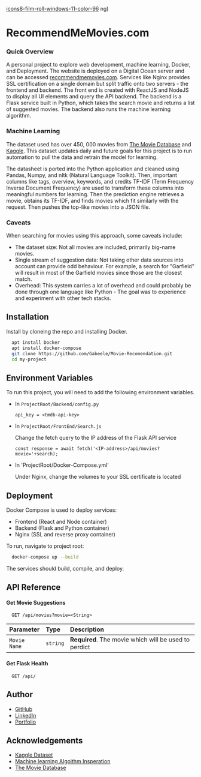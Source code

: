 
[icons8-film-roll-windows-11-color-96](https://user-images.githubusercontent.com/59030389/209724706-751d49ac-acff-4417-8f83-d99de56e0e4a.png)
ng)


# RecommendMeMovies.com

### Quick Overview
A personal project to explore web development, machine learning, Docker, and Deployment. The website is deployed on a Digital Ocean server and can be accessed [recommendmemovies.com](recommendmemovies.com).
Services like Nginx provides SSL certification on a single domain but split traffic onto two servers - the frontend and backend. The front end is created with ReactJS and NodeJS to display all UI elements and query the API backend. The backend is a Flask service built in Python, which takes the search movie and returns a list of suggested movies. The backend also runs the machine learning algorithm.

### Machine Learning

The dataset used has over 450, 000 movies from [The Movie Database](https://www.themoviedb.org/) and [Kaggle](https://www.kaggle.com/datasets/akshaypawar7/millions-of-movies?select=movies.csv). 
This dataset updates daily and future goals for this project is to run automation to pull the data and retrain the model for learning. 

The datasheet is ported into the Python application and cleaned using Pandas, Numpy, and nltk (Natural Language Toolkit).
Then, important columns like tags, overview, keywords, and credits TF-IDF (Term Frequency Inverse Document Frequency) are used to 
transform these columns into meaningful numbers for learning. Then the prediction engine retrieves a movie, obtains its TF-IDF, and finds
movies which fit similarly with the request. Then pushes the top-like movies into a JSON file. 

### Caveats
When searching for movies using this approach, some caveats include:
- The dataset size: Not all movies are included, primarily big-name movies. 
- Single stream of suggestion data: Not taking other data sources into account can provide odd behaviour. For example, a search for "Garfield" will result in most of the Garfield movies since those are the closest match. 
- Overhead: This system carries a lot of overhead and could probably be done through one language like Python - The goal was to experience and experiment with other tech stacks. 


## Installation

Install by cloneing the repo and installing Docker. 

```bash
  apt install Docker
  apt install docker-compose
  git clone https://github.com/Gabeele/Movie-Recomendation.git
  cd my-project
```
    
## Environment Variables

To run this project, you will need to add the following environment variables. 

- In `ProjectRoot/Backend/config.py`

    `api_key = <tmdb-api-key>` 

- In `ProjectRoot/FrontEnd/Search.js`

    Change the fetch query to the IP address of the Flask API service

    `const response = await fetch('<IP-address>/api/movies?movie='+search);`

- In 'ProjectRoot/Docker-Compose.yml'
   
    Under Nginx, change the volumes to your SSL certificate is located
## Deployment

Docker Compose is used to deploy services:
- Frontend (React and Node container)
- Backend (Flask and Python container)
- Nginx (SSL and reverse proxy container)

To run, navigate to project root:
```bash
  docker-compose up --build
```

The services should build, compile, and deploy.


## API Reference

#### Get Movie Suggestions

```http
  GET /api/movies?movie=<String>
```

| Parameter | Type     | Description                |
| :-------- | :------- | :------------------------- |
| `Movie Name` | `string` | **Required**. The movie which will be used to perdict |

#### Get Flask Health

```http
  GET /api/
```



## Author

- [GitHub](https://www.github.com/gabeele)
- [LinkedIn](https://www.linkedin.com/in/gavinabeele/)
-  [Portfolio](gavinabeele.com)


## Acknowledgements

 - [Kaggle Dataset](https://www.kaggle.com/datasets/akshaypawar7/millions-of-movies?select=movies.csv)
 - [Machine learning Algoithm Insperation](https://www.kaggle.com/code/rohitshirudkar/movie-recommendation-system)
 - [The Movie Database](https://www.themoviedb.org/)


